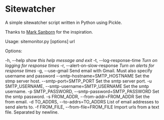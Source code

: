 Sitewatcher
===========

A simple sitewatcher script written in Python using Pickle.

Thanks to [Mark Sanborn](https://github.com/sanbornm/)  for the inspiration.

Usage: sitemonitor.py [options] url

Options:

-h, --help *show this help message and exit*
-t, --log-response-time *Turn on logging for response times*
-r, --alert-on-slow-response *Turn on alerts for response times*
  -g, --use-gmail       Send email with Gmail.  Must also specify username and
                        password
  --smtp-hostname=SMTP_HOSTNAME
                        Set the stmp server host.
  --smtp-port=SMTP_PORT
                        Set the smtp server port.
  -u SMTP_USERNAME, --smtp-username=SMTP_USERNAME
                        Set the smtp username.
  -p SMTP_PASSWORD, --smtp-password=SMTP_PASSWORD
                        Set the smtp password.
  -s FROM_ADDR, --from-addr=FROM_ADDR
                        Set the from email.
  -d TO_ADDRS, --to-addrs=TO_ADDRS
                        List of email addresses to send alerts to.
  -f FROM_FILE, --from-file=FROM_FILE
                        Import urls from a text file. Separated by newline.
